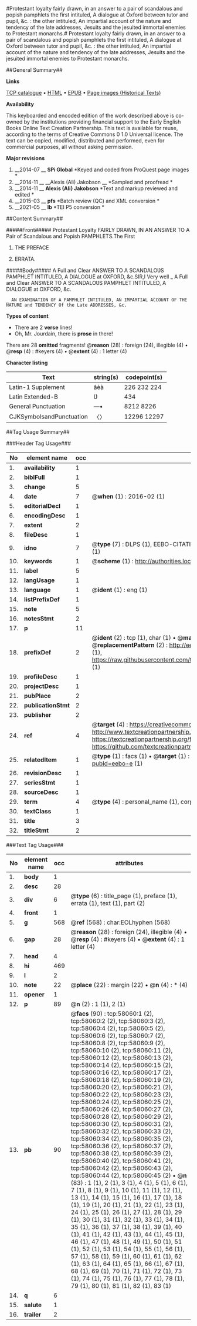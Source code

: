 #Protestant loyalty fairly drawn, in an answer to a pair of scandalous and popish pamphlets the first intituled, A dialogue at Oxford between tutor and pupil, &c. : the other intituled, An impartial account of the nature and tendency of the late addresses, Jesuits and the jesuited immortal enemies to Protestant monarchs.#
Protestant loyalty fairly drawn, in an answer to a pair of scandalous and popish pamphlets the first intituled, A dialogue at Oxford between tutor and pupil, &c. : the other intituled, An impartial account of the nature and tendency of the late addresses, Jesuits and the jesuited immortal enemies to Protestant monarchs.

##General Summary##

**Links**

[TCP catalogue](http://www.ota.ox.ac.uk/tcp/)  • 
[HTML](http://tei.it.ox.ac.uk/tcp/Texts-HTML/free/A56/A56092.html)  • 
[EPUB](http://tei.it.ox.ac.uk/tcp/Texts-EPUB/free/A56/A56092.epub) • 
[Page images (Historical Texts)](https://historicaltexts.jisc.ac.uk/eebo-12265677e)

**Availability**

This keyboarded and encoded edition of the work described above is co-owned by the
    institutions providing financial support to the Early English Books Online Text Creation
    Partnership. This text is available for reuse, according to the terms of  Creative Commons 0 1.0 Universal
    licence. The text can be copied, modified, distributed and performed, even for commercial
    purposes, all without asking permission.

**Major revisions**

1. __2014-07 __ __SPi Global__ *Keyed and coded from ProQuest page images *
1. __2014-11 __ __Alexis (Ali) Jakobson __ *Sampled and proofread *
1. __2014-11 __ __Alexis (Ali) Jakobson__ *Text and markup reviewed and edited *
1. __2015-03 __ __pfs__ *Batch review (QC) and XML conversion *
1. __2021-05 __ __lb__ *TEI P5 conversion *

##Content Summary##

#####Front#####
Protestant Loyalty FAIRLY DRAWN, IN AN ANSWER TO A Pair of Scandalous and Popish PAMPHLETS.The First
1. THE PREFACE

1. ERRATA.

#####Body#####
A Full and Clear ANSWER TO A SCANDALOƲS PAMPHLET INTITULED, A DIALOGUE at OXFORD, &c.SIR,I Very well
    _ A Full and Clear ANSWER TO A SCANDALOƲS PAMPHLET INTITULED, A DIALOGUE at OXFORD, &c.

    _ AN EXAMINATION OF A PAMPHLET INTITULED, AN IMPARTIAL ACCOƲNT OF THE NATURE and TENDENCY Of the Late ADDRESSES, &c.

**Types of content**

  * There are 2 **verse** lines!
  * Oh, Mr. Jourdain, there is **prose** in there!

There are 28 **omitted** fragments! 
 @__reason__ (28) : foreign (24), illegible (4)  •  @__resp__ (4) : #keyers (4)  •  @__extent__ (4) : 1 letter (4)

**Character listing**


|Text|string(s)|codepoint(s)|
|---|---|---|
|Latin-1 Supplement|âèà|226 232 224|
|Latin Extended-B|Ʋ|434|
|General Punctuation|—•|8212 8226|
|CJKSymbolsandPunctuation|〈〉|12296 12297|

##Tag Usage Summary##

###Header Tag Usage###

|No|element name|occ|attributes|
|---|---|---|---|
|1.|__availability__|1||
|2.|__biblFull__|1||
|3.|__change__|5||
|4.|__date__|7| @__when__ (1) : 2016-02 (1)|
|5.|__editorialDecl__|1||
|6.|__encodingDesc__|1||
|7.|__extent__|2||
|8.|__fileDesc__|1||
|9.|__idno__|7| @__type__ (7) : DLPS (1), EEBO-CITATION (1), VID (1), EEBO-PROQUEST (1), STC (2), OCLC (1)|
|10.|__keywords__|1| @__scheme__ (1) : http://authorities.loc.gov/ (1)|
|11.|__label__|5||
|12.|__langUsage__|1||
|13.|__language__|1| @__ident__ (1) : eng (1)|
|14.|__listPrefixDef__|1||
|15.|__note__|5||
|16.|__notesStmt__|2||
|17.|__p__|11||
|18.|__prefixDef__|2| @__ident__ (2) : tcp (1), char (1)  •  @__matchPattern__ (2) : ([0-9\-]+):([0-9IVX]+) (1), (.+) (1)  •  @__replacementPattern__ (2) : http://eebo.chadwyck.com/downloadtiff?vid=$1&page=$2 (1), https://raw.githubusercontent.com/textcreationpartnership/Texts/master/tcpchars.xml#$1 (1)|
|19.|__profileDesc__|1||
|20.|__projectDesc__|1||
|21.|__pubPlace__|2||
|22.|__publicationStmt__|2||
|23.|__publisher__|2||
|24.|__ref__|4| @__target__ (4) : https://creativecommons.org/publicdomain/zero/1.0/ (1), http://www.textcreationpartnership.org/docs/. (1), https://textcreationpartnership.org/faq/#faq05 (1), https://github.com/textcreationpartnership (1)|
|25.|__relatedItem__|1| @__type__ (1) : facs (1)  •  @__target__ (1) : https://data.historicaltexts.jisc.ac.uk/view?pubId=eebo-e (1)|
|26.|__revisionDesc__|1||
|27.|__seriesStmt__|1||
|28.|__sourceDesc__|1||
|29.|__term__|4| @__type__ (4) : personal_name (1), corporate_name (1), uniform_title (1), topical_term (1)|
|30.|__textClass__|1||
|31.|__title__|3||
|32.|__titleStmt__|2||


###Text Tag Usage###

|No|element name|occ|attributes|
|---|---|---|---|
|1.|__body__|1||
|2.|__desc__|28||
|3.|__div__|6| @__type__ (6) : title_page (1), preface (1), errata (1), text (1), part (2)|
|4.|__front__|1||
|5.|__g__|568| @__ref__ (568) : char:EOLhyphen (568)|
|6.|__gap__|28| @__reason__ (28) : foreign (24), illegible (4)  •  @__resp__ (4) : #keyers (4)  •  @__extent__ (4) : 1 letter (4)|
|7.|__head__|4||
|8.|__hi__|469||
|9.|__l__|2||
|10.|__note__|22| @__place__ (22) : margin (22)  •  @__n__ (4) : * (4)|
|11.|__opener__|1||
|12.|__p__|89| @__n__ (2) : 1 (1), 2 (1)|
|13.|__pb__|90| @__facs__ (90) : tcp:58060:1 (2), tcp:58060:2 (2), tcp:58060:3 (2), tcp:58060:4 (2), tcp:58060:5 (2), tcp:58060:6 (2), tcp:58060:7 (2), tcp:58060:8 (2), tcp:58060:9 (2), tcp:58060:10 (2), tcp:58060:11 (2), tcp:58060:12 (2), tcp:58060:13 (2), tcp:58060:14 (2), tcp:58060:15 (2), tcp:58060:16 (2), tcp:58060:17 (2), tcp:58060:18 (2), tcp:58060:19 (2), tcp:58060:20 (2), tcp:58060:21 (2), tcp:58060:22 (2), tcp:58060:23 (2), tcp:58060:24 (2), tcp:58060:25 (2), tcp:58060:26 (2), tcp:58060:27 (2), tcp:58060:28 (2), tcp:58060:29 (2), tcp:58060:30 (2), tcp:58060:31 (2), tcp:58060:32 (2), tcp:58060:33 (2), tcp:58060:34 (2), tcp:58060:35 (2), tcp:58060:36 (2), tcp:58060:37 (2), tcp:58060:38 (2), tcp:58060:39 (2), tcp:58060:40 (2), tcp:58060:41 (2), tcp:58060:42 (2), tcp:58060:43 (2), tcp:58060:44 (2), tcp:58060:45 (2)  •  @__n__ (83) : 1 (1), 2 (1), 3 (1), 4 (1), 5 (1), 6 (1), 7 (1), 8 (1), 9 (1), 10 (1), 11 (1), 12 (1), 13 (1), 14 (1), 15 (1), 16 (1), 17 (1), 18 (1), 19 (1), 20 (1), 21 (1), 22 (1), 23 (1), 24 (1), 25 (1), 26 (1), 27 (1), 28 (1), 29 (1), 30 (1), 31 (1), 32 (1), 33 (1), 34 (1), 35 (1), 36 (1), 37 (1), 38 (1), 39 (1), 40 (1), 41 (1), 42 (1), 43 (1), 44 (1), 45 (1), 46 (1), 47 (1), 48 (1), 49 (1), 50 (1), 51 (1), 52 (1), 53 (1), 54 (1), 55 (1), 56 (1), 57 (1), 58 (1), 59 (1), 60 (1), 61 (1), 62 (1), 63 (1), 64 (1), 65 (1), 66 (1), 67 (1), 68 (1), 69 (1), 70 (1), 71 (1), 72 (1), 73 (1), 74 (1), 75 (1), 76 (1), 77 (1), 78 (1), 79 (1), 80 (1), 81 (1), 82 (1), 83 (1)|
|14.|__q__|6||
|15.|__salute__|1||
|16.|__trailer__|2||
